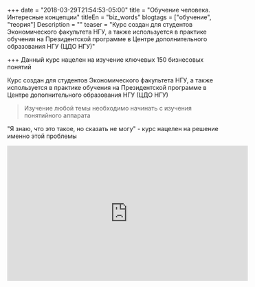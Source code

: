 +++
date = "2018-03-29T21:54:53-05:00"
title = "Обучение человека. Интересные концепции"
titleEn = "biz_words"
blogtags = ["обучение", "теория"]
Description = ""
teaser = "Курс создан для студентов Экономического факультета НГУ, а также используется в практике обучения на Президентской программе в Центре дополнительного образования НГУ (ЦДО НГУ)"

+++
Данный курс нацелен на изучение ключевых 150 бизнесовых понятий

Курс создан для студентов Экономического факультета НГУ, а также используется в практике обучения на Президентской программе в Центре дополнительного образования НГУ (ЦДО НГУ)

<blockquote>Изучение любой темы необходимо начинать с изучения понятийного аппарата</blockquote>

"Я знаю, что это такое, но сказать не могу" - курс нацелен на решение именно этой проблемы

<iframe width="560" height="315" src="https://www.youtube.com/embed/7RpHH_B9-BQ?rel=0&amp;showinfo=0" frameborder="0" allow="autoplay; encrypted-media" allowfullscreen></iframe>